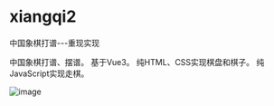# xiangqi2
中国象棋打谱---重现实现

中国象棋打谱、摆谱。
基于Vue3。
纯HTML、CSS实现棋盘和棋子。
纯JavaScript实现走棋。

![image](https://user-images.githubusercontent.com/81964234/215403930-cbb61cd0-44fa-4b7f-b144-ba000dc98221.png)

